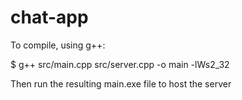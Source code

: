# chat-app

To compile, using g++:

$ g++ src/main.cpp src/server.cpp -o main -lWs2_32

Then run the resulting main.exe file to host the server